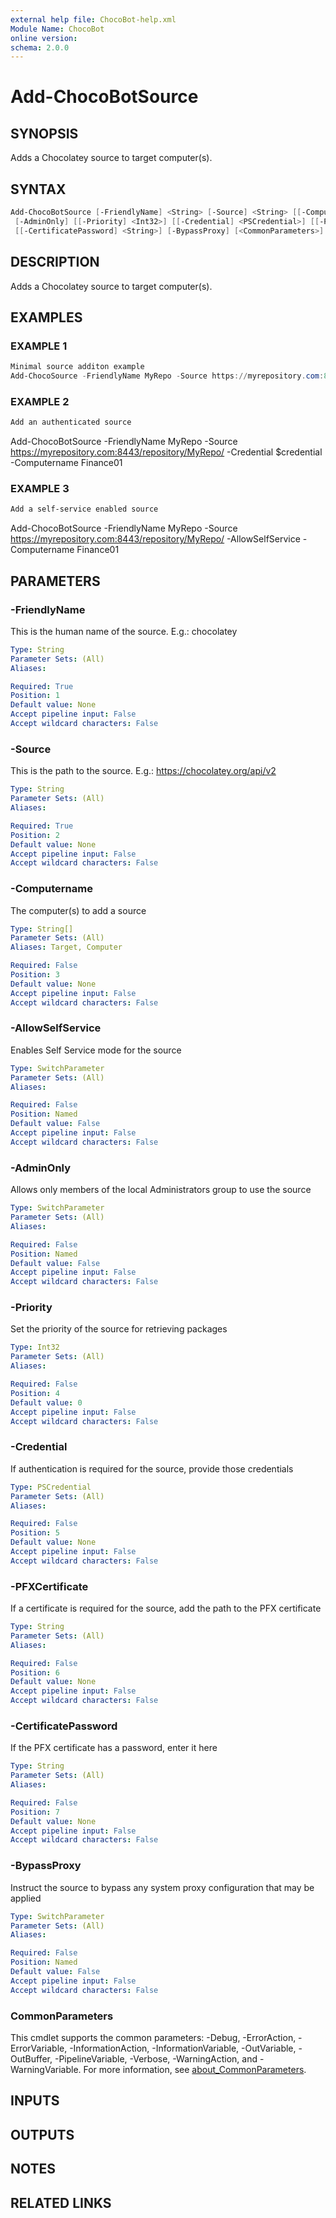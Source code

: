 ```yaml
---
external help file: ChocoBot-help.xml
Module Name: ChocoBot
online version:
schema: 2.0.0
---
```


# Add-ChocoBotSource

## SYNOPSIS

Adds a Chocolatey source to target computer(s).

## SYNTAX

```powershell
Add-ChocoBotSource [-FriendlyName] <String> [-Source] <String> [[-Computername] <String[]>] [-AllowSelfService]
 [-AdminOnly] [[-Priority] <Int32>] [[-Credential] <PSCredential>] [[-PFXCertificate] <String>]
 [[-CertificatePassword] <String>] [-BypassProxy] [<CommonParameters>]
```

## DESCRIPTION

Adds a Chocolatey source to target computer(s).

## EXAMPLES

### EXAMPLE 1

```powershell
Minimal source additon example
Add-ChocoSource -FriendlyName MyRepo -Source https://myrepository.com:8443/repository/MyRepo/ -Computername Finance01
```

### EXAMPLE 2

```powershell
Add an authenticated source
```

Add-ChocoBotSource -FriendlyName MyRepo -Source https://myrepository.com:8443/repository/MyRepo/ -Credential $credential -Computername Finance01

### EXAMPLE 3

```powershell
Add a self-service enabled source
```

Add-ChocoBotSource -FriendlyName MyRepo -Source https://myrepository.com:8443/repository/MyRepo/ -AllowSelfService -Computername Finance01

## PARAMETERS

### -FriendlyName

This is the human name of the source.
E.g.: chocolatey

```yaml
Type: String
Parameter Sets: (All)
Aliases:

Required: True
Position: 1
Default value: None
Accept pipeline input: False
Accept wildcard characters: False
```

### -Source

This is the path to the source.
E.g.: https://chocolatey.org/api/v2

```yaml
Type: String
Parameter Sets: (All)
Aliases:

Required: True
Position: 2
Default value: None
Accept pipeline input: False
Accept wildcard characters: False
```

### -Computername

The computer(s) to add a source

```yaml
Type: String[]
Parameter Sets: (All)
Aliases: Target, Computer

Required: False
Position: 3
Default value: None
Accept pipeline input: False
Accept wildcard characters: False
```

### -AllowSelfService

Enables Self Service mode for the source

```yaml
Type: SwitchParameter
Parameter Sets: (All)
Aliases:

Required: False
Position: Named
Default value: False
Accept pipeline input: False
Accept wildcard characters: False
```

### -AdminOnly

Allows only members of the local Administrators group to use the source

```yaml
Type: SwitchParameter
Parameter Sets: (All)
Aliases:

Required: False
Position: Named
Default value: False
Accept pipeline input: False
Accept wildcard characters: False
```

### -Priority

Set the priority of the source for retrieving packages

```yaml
Type: Int32
Parameter Sets: (All)
Aliases:

Required: False
Position: 4
Default value: 0
Accept pipeline input: False
Accept wildcard characters: False
```

### -Credential

If authentication is required for the source, provide those credentials

```yaml
Type: PSCredential
Parameter Sets: (All)
Aliases:

Required: False
Position: 5
Default value: None
Accept pipeline input: False
Accept wildcard characters: False
```

### -PFXCertificate

If a certificate is required for the source, add the path to the PFX certificate

```yaml
Type: String
Parameter Sets: (All)
Aliases:

Required: False
Position: 6
Default value: None
Accept pipeline input: False
Accept wildcard characters: False
```

### -CertificatePassword

If the PFX certificate has a password, enter it here

```yaml
Type: String
Parameter Sets: (All)
Aliases:

Required: False
Position: 7
Default value: None
Accept pipeline input: False
Accept wildcard characters: False
```

### -BypassProxy

Instruct the source to bypass any system proxy configuration that may be applied

```yaml
Type: SwitchParameter
Parameter Sets: (All)
Aliases:

Required: False
Position: Named
Default value: False
Accept pipeline input: False
Accept wildcard characters: False
```

### CommonParameters

This cmdlet supports the common parameters: -Debug, -ErrorAction, -ErrorVariable, -InformationAction, -InformationVariable, -OutVariable, -OutBuffer, -PipelineVariable, -Verbose, -WarningAction, and -WarningVariable. For more information, see [about_CommonParameters](http://go.microsoft.com/fwlink/?LinkID=113216).

## INPUTS

## OUTPUTS

## NOTES

## RELATED LINKS
